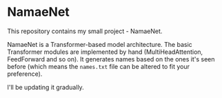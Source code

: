 # NamaeNet

This repository contains my small project - NamaeNet.

NamaeNet is a Transformer-based model architecture. The basic Transformer modules are implemented by hand (MultiHeadAttention, FeedForward and so on).
It generates names based on the ones it's seen before (which means the `names.txt` file can be altered to fit your preference).

I'll be updating it gradually.
